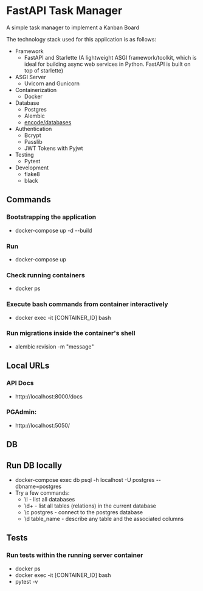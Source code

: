 # FastAPI Task Manager


A simple task manager to implement a Kanban Board


The technology stack used for this application is as follows:

- Framework
    - FastAPI and Starlette (A lightweight ASGI framework/toolkit, which is ideal for building async web services in Python. FastAPI is built on top of starlette)
- ASGI Server
    - Uvicorn and Gunicorn
- Containerization
    - Docker
- Database
    - Postgres
    - Alembic
    - [encode/databases](https://www.encode.io/databases/)
- Authentication
    - Bcrypt
    - Passlib
    - JWT Tokens with Pyjwt
- Testing
    - Pytest
- Development
    - flake8
    - black

## Commands

### Bootstrapping the application
- docker-compose up -d --build

### Run
- docker-compose up

### Check running containers
- docker ps

### Execute bash commands from container interactively
- docker exec -it [CONTAINER_ID] bash

### Run migrations inside the container's shell
- alembic revision -m "message"

## Local URLs

### API Docs
- http://localhost:8000/docs

### PGAdmin:
- http://localhost:5050/

## DB

## Run DB locally
- docker-compose exec db psql -h localhost -U postgres --dbname=postgres
- Try a few commands:
  - \l - list all databases
  - \d+ - list all tables (relations) in the current database
  - \c postgres - connect to the postgres database
  - \d table_name - describe any table and the associated columns

## Tests

### Run tests within the running server container
- docker ps
- docker exec -it [CONTAINER_ID] bash
- pytest -v